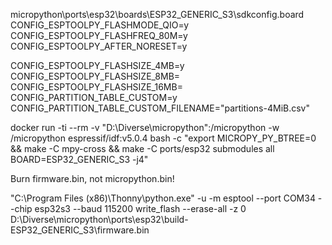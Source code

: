 
micropython\ports\esp32\boards\ESP32_GENERIC_S3\sdkconfig.board
CONFIG_ESPTOOLPY_FLASHMODE_QIO=y
CONFIG_ESPTOOLPY_FLASHFREQ_80M=y
CONFIG_ESPTOOLPY_AFTER_NORESET=y

CONFIG_ESPTOOLPY_FLASHSIZE_4MB=y
CONFIG_ESPTOOLPY_FLASHSIZE_8MB=
CONFIG_ESPTOOLPY_FLASHSIZE_16MB=
CONFIG_PARTITION_TABLE_CUSTOM=y
CONFIG_PARTITION_TABLE_CUSTOM_FILENAME="partitions-4MiB.csv"


docker run -ti --rm -v "D:\Diverse\micropython":/micropython -w /micropython espressif/idf:v5.0.4 bash  -c "export MICROPY_PY_BTREE=0 && make -C mpy-cross && make -C ports/esp32 submodules all BOARD=ESP32_GENERIC_S3  -j4"



Burn firmware.bin, not micropython.bin!

"C:\Program Files (x86)\Thonny\python.exe" -u -m esptool --port COM34 --chip esp32s3 --baud 115200 write_flash --erase-all -z 0 D:\Diverse\micropython\ports\esp32\build-ESP32_GENERIC_S3\firmware.bin

